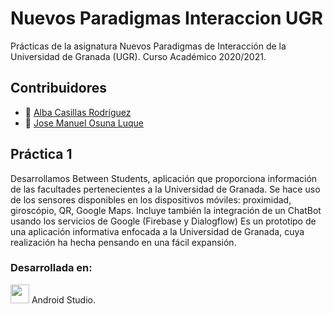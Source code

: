 # Nuevos Paradigmas Interaccion UGR
Prácticas de la asignatura Nuevos Paradigmas de Interacción de la Universidad de Granada (UGR). Curso Académico 2020/2021.

## Contribuidores
+ :bust_in_silhouette: [Alba Casillas Rodríguez](https://github.com/CasillasAlba)
+ :bust_in_silhouette: [Jose Manuel Osuna Luque](https://github.com/JosuZx13)

## Práctica 1
Desarrollamos Between Students, aplicación que proporciona información de las facultades pertenecientes a la Universidad de Granada. Se hace uso de los sensores disponibles en los dispositivos móviles: proximidad, giroscópio, QR, Google Maps.
Incluye también la integración de un ChatBot usando los servicios de Google (Firebase y Dialogflow)
Es un prototipo de una aplicación informativa enfocada a la Universidad de Granada, cuya realización ha hecha pensando en una fácil expansión.

### Desarrollada en: 

<img height="30" src="https://user-images.githubusercontent.com/47610906/102832526-f2388580-43ee-11eb-91fc-8f03cc372447.png"> Android Studio.
